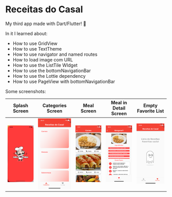 # Receitas do Casal

My third app made with Dart/Flutter! 🚀

In it I learned about:
* How to use GridView
* How to use TextTheme
* How to use navigator and named routes
* How to load image com URL
* How to use the ListTile WIdget
* How to use the bottomNavigationBar
* How to use the Lottie dependency
* How to use PageView with bottomNavigationBar

Some screenshots:

Splash Screen              | Categories Screen         | Meal Screen               | Meal in Detail Screen     | Empty Favorite List
:-------------------------:|:-------------------------:|:-------------------------:|:-------------------------:|:-------------------------:
<img src="https://github.com/soumessias/flutter_learning_03/blob/master/screenshots/01.png" width="200">  |  <img src="https://github.com/soumessias/flutter_learning_03/blob/master/screenshots/02.png" width="200"> | <img src="https://github.com/soumessias/flutter_learning_03/blob/master/screenshots/03.png" width="200"> | <img src="https://github.com/soumessias/flutter_learning_03/blob/master/screenshots/04.png" width="200"> | <img src="https://github.com/soumessias/flutter_learning_03/blob/master/screenshots/05.png" width="200">
